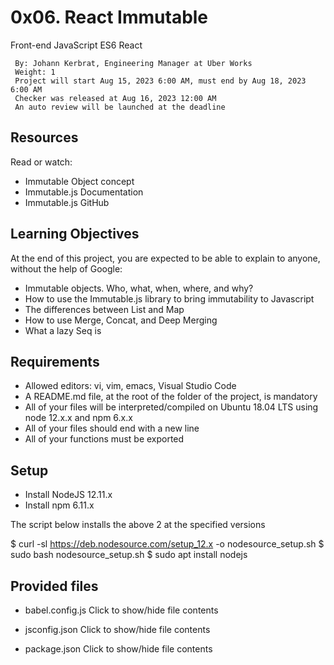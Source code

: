 # 0x06. React Immutable

Front-end JavaScript ES6 React

     By: Johann Kerbrat, Engineering Manager at Uber Works
     Weight: 1
     Project will start Aug 15, 2023 6:00 AM, must end by Aug 18, 2023 6:00 AM
     Checker was released at Aug 16, 2023 12:00 AM
     An auto review will be launched at the deadline

## Resources
Read or watch:

  - Immutable Object concept
  - Immutable.js Documentation
  - Immutable.js GitHub

## Learning Objectives
At the end of this project, you are expected to be able to explain to anyone, without the help of Google:

  - Immutable objects. Who, what, when, where, and why?
  - How to use the Immutable.js library to bring immutability to Javascript
  - The differences between List and Map
  - How to use Merge, Concat, and Deep Merging
  - What a lazy Seq is

## Requirements
  - Allowed editors: vi, vim, emacs, Visual Studio Code
  - A README.md file, at the root of the folder of the project, is mandatory
  - All of your files will be interpreted/compiled on Ubuntu 18.04 LTS using node 12.x.x and npm 6.x.x
  - All of your files should end with a new line
  - All of your functions must be exported

## Setup
  - Install NodeJS 12.11.x
  - Install npm 6.11.x

The script below installs the above 2 at the specified versions

  $ curl -sl https://deb.nodesource.com/setup_12.x -o nodesource_setup.sh
  $ sudo bash nodesource_setup.sh
  $ sudo apt install nodejs

## Provided files
  - babel.config.js
Click to show/hide file contents

  - jsconfig.json
Click to show/hide file contents

  - package.json
Click to show/hide file contents
